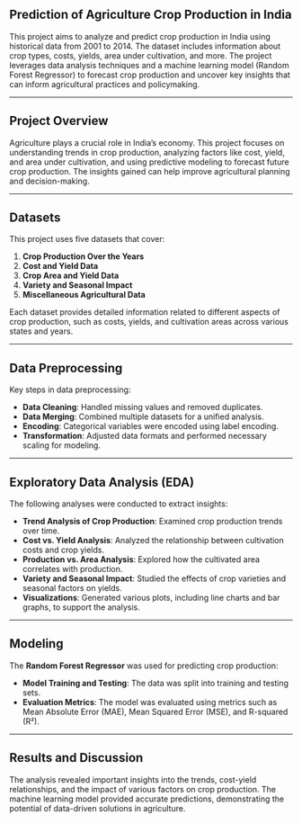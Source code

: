 ## **Prediction of Agriculture Crop Production in India**  
This project aims to analyze and predict crop production in India using historical data from 2001 to 2014. The dataset includes information about crop types, costs, yields, area under cultivation, and more. The project leverages data analysis techniques and a machine learning model (Random Forest Regressor) to forecast crop production and uncover key insights that can inform agricultural practices and policymaking.

---


## **Project Overview**  
Agriculture plays a crucial role in India’s economy. This project focuses on understanding trends in crop production, analyzing factors like cost, yield, and area under cultivation, and using predictive modeling to forecast future crop production. The insights gained can help improve agricultural planning and decision-making.

---

## **Datasets**  
This project uses five datasets that cover:  
1. **Crop Production Over the Years**  
2. **Cost and Yield Data**  
3. **Crop Area and Yield Data**  
4. **Variety and Seasonal Impact**  
5. **Miscellaneous Agricultural Data**  

Each dataset provides detailed information related to different aspects of crop production, such as costs, yields, and cultivation areas across various states and years.

---

## **Data Preprocessing**  
Key steps in data preprocessing:  
- **Data Cleaning**: Handled missing values and removed duplicates.  
- **Data Merging**: Combined multiple datasets for a unified analysis.  
- **Encoding**: Categorical variables were encoded using label encoding.  
- **Transformation**: Adjusted data formats and performed necessary scaling for modeling.

---

## **Exploratory Data Analysis (EDA)**  
The following analyses were conducted to extract insights:  
- **Trend Analysis of Crop Production**: Examined crop production trends over time.  
- **Cost vs. Yield Analysis**: Analyzed the relationship between cultivation costs and crop yields.  
- **Production vs. Area Analysis**: Explored how the cultivated area correlates with production.  
- **Variety and Seasonal Impact**: Studied the effects of crop varieties and seasonal factors on yields.  
- **Visualizations**: Generated various plots, including line charts and bar graphs, to support the analysis.

---

## **Modeling**  
The **Random Forest Regressor** was used for predicting crop production:  
- **Model Training and Testing**: The data was split into training and testing sets.  
- **Evaluation Metrics**: The model was evaluated using metrics such as Mean Absolute Error (MAE), Mean Squared Error (MSE), and R-squared (R²).

---

## **Results and Discussion**  
The analysis revealed important insights into the trends, cost-yield relationships, and the impact of various factors on crop production. The machine learning model provided accurate predictions, demonstrating the potential of data-driven solutions in agriculture.


 



